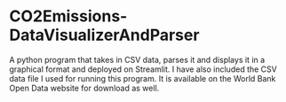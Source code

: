 # CO2Emissions-DataVisualizerAndParser
A python program that takes in CSV data, parses it and displays it in a graphical format and deployed on Streamlit.
I have also included the CSV data file I used for running this program. It is available on the World Bank Open Data website for download as well.

